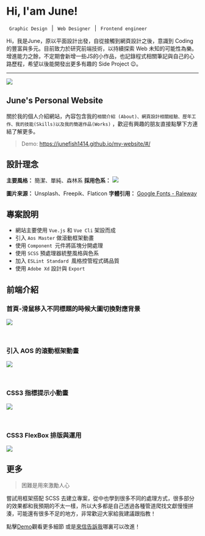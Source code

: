 

# Hi, I'am June!
`  Graphic Design  ` | `  Web Designer  ` | `  Frontend engineer  `

Hi，我是June，原以平面設計出發，自從接觸到網頁設計之後，意識到 Coding 的豐富與多元。目前致力於研究前端技術，以持續探索 Web 未知的可能性為樂。增進能力之餘，不定期會新增一些JS的小作品，也記錄程式相關筆記與自己的心路歷程，希望以後能開發出更多有趣的 Side Project 😉。



---
![](https://i.imgur.com/TwLLD6d.jpg)
## June's Personal Website
關於我的個人介紹網站，內容包含我的`相關介紹 (About)、網頁設計相關經驗、歷年工作、我的技能(Skills)以及我的簡選作品(Works)` ，歡迎有興趣的朋友直接點擊下方連結了解更多。

> Demo: https://junefish1414.github.io/my-website/#/

## 設計理念
**主要風格：** 簡潔、單純、森林系
**採用色系：**
![](https://i.imgur.com/noS1Xdy.png)
<br>

**圖片來源：** Unsplash、Freepik、Flaticon
**字體引用：** [Google Fonts - Raleway](https://fonts.google.com/specimen/Raleway)

## 專案說明
* 網站主要使用 `Vue.js` 和 `Vue Cli` 架設而成
* 引入 `Aos Master` 做滾動框架動畫
* 使用 `Component `元件將區塊分開處理
* 使用 `SCSS` 預處理器統整風格與色系
* 加入 `ESLint Standard `風格控管程式碼品質
* 使用 `Adobe Xd` 設計與 `Export`

## 前端介紹

### 首頁-滑鼠移入不同標題的時候大圖切換對應背景
![](https://i.imgur.com/qfic4U2.gif)

<br>

### 引入 AOS 的滾動框架動畫
![](https://i.imgur.com/sekF4fG.gif)

<br>

### CSS3 指標提示小動畫
![](https://i.imgur.com/TlyapxP.gif)

<br>

### CSS3 FlexBox 排版與運用
![](https://i.imgur.com/3hJ1bh2.gif)

## 更多
> 困難是用來激勵人心
> 
嘗試用框架搭配 SCSS 去建立專案，從中也學到很多不同的處理方式，很多部分的效果都和我預期的不太一樣，所以大多都是自己透過各種管道爬找文獻慢慢拼湊，可能還有很多不足的地方，非常歡迎大家給我建議跟指教！

點擊[Demo](https://junefish1414.github.io/my-website/#/)觀看更多細節
或是[來信告訴我](mailto:acc101130@gm.ntcu.edu.tw)哪裏可以改進！
